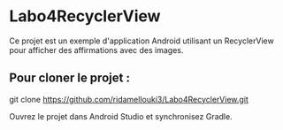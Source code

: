 # Labo4RecyclerView
Ce projet est un exemple d'application Android utilisant un RecyclerView pour afficher des affirmations avec des images.

## Pour cloner le projet :
git clone https://github.com/ridamellouki3/Labo4RecyclerView.git

Ouvrez le projet dans Android Studio et synchronisez Gradle.

